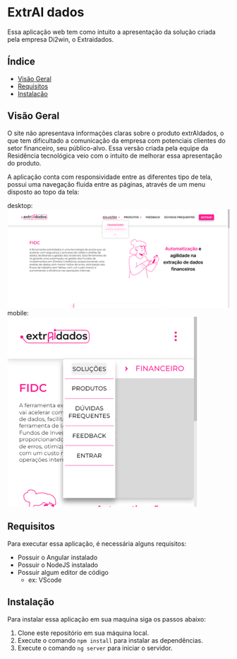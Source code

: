 # ExtrAI dados

Essa aplicação web tem como intuito a apresentação da solução criada pela empresa Di2win, o Extraidados. 

## Índice

- [Visão Geral](#visão-geral)
- [Requisitos](#requisitos)
- [Instalação](#instalação)

## Visão Geral

O site não apresentava informações claras sobre o produto extrAIdados, o que tem dificultado a comunicação da empresa com potenciais clientes do setor financeiro, seu público-alvo. Essa versão criada pela equipe da Residência tecnológica veio com o intuito de melhorar essa apresentação do produto.

A aplicação conta com responsividade entre as diferentes tipo de tela, possui uma navegação fluida entre as páginas, através de um menu disposto ao topo da tela:

desktop:
<br>
![](./imgREADME/desktop.png)
mobile: 
<br>
![](./imgREADME/mobile.png)


## Requisitos

Para executar essa aplicação, é necessária alguns requisitos:

- Possuir o Angular instalado
- Possuir o NodeJS instalado
- Possuir algum editor de código
	- ex: VScode

## Instalação

Para instalar essa aplicação em sua maquina siga os passos abaixo:

1. Clone este repositório em sua máquina local.
2. Execute o comando `npm install` para instalar as dependências.
3. Execute o comando `ng server` para iniciar o servidor.
